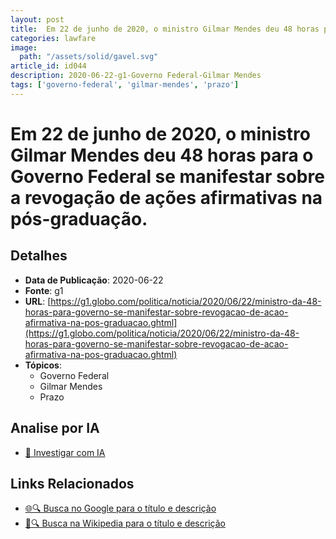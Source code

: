 ```yaml
---
layout: post
title:  Em 22 de junho de 2020, o ministro Gilmar Mendes deu 48 horas para o Governo Federal se manifestar sobre a revogação de ações afirmativas na pós-graduação.
categories: lawfare
image: 
  path: "/assets/solid/gavel.svg"
article_id: id044
description: 2020-06-22-g1-Governo Federal-Gilmar Mendes
tags: ['governo-federal', 'gilmar-mendes', 'prazo']
---
```


# Em 22 de junho de 2020, o ministro Gilmar Mendes deu 48 horas para o Governo Federal se manifestar sobre a revogação de ações afirmativas na pós-graduação.

## Detalhes
- **Data de Publicação**: 2020-06-22
- **Fonte**: g1
- **URL**: [https://g1.globo.com/politica/noticia/2020/06/22/ministro-da-48-horas-para-governo-se-manifestar-sobre-revogacao-de-acao-afirmativa-na-pos-graduacao.ghtml](https://g1.globo.com/politica/noticia/2020/06/22/ministro-da-48-horas-para-governo-se-manifestar-sobre-revogacao-de-acao-afirmativa-na-pos-graduacao.ghtml)
- **Tópicos**:
  - Governo Federal
  - Gilmar Mendes
  - Prazo

## Analise por IA
- [🤖 Investigar com IA](https://www.perplexity.ai/search?q=%22not%C3%ADcia%20artigo%20Brasil%22%20Em%2022%20de%20junho%20de%202020%2C%20o%20ministro%20Gilmar%20Mendes%20deu%2048%20horas%20para%20o%20Governo%20Federal%20se%20manifestar%20sobre%20a%20revoga%C3%A7%C3%A3o%20de%20a%C3%A7%C3%B5es%20afirmativas%20na%20p%C3%B3s-gradua%C3%A7%C3%A3o.%20g1%202020-06-22)

## Links Relacionados
- [🌐🔍 Busca no Google para o título e descrição](https://www.google.com/search?q=%22not%C3%ADcia%20artigo%20Brasil%22%20Em%2022%20de%20junho%20de%202020%2C%20o%20ministro%20Gilmar%20Mendes%20deu%2048%20horas%20para%20o%20Governo%20Federal%20se%20manifestar%20sobre%20a%20revoga%C3%A7%C3%A3o%20de%20a%C3%A7%C3%B5es%20afirmativas%20na%20p%C3%B3s-gradua%C3%A7%C3%A3o.%20g1%202020-06-22)
- [📖🔍 Busca na Wikipedia para o título e descrição](https://pt.wikipedia.org/w/index.php?search=%22not%C3%ADcia%20artigo%20Brasil%22%20Em%2022%20de%20junho%20de%202020%2C%20o%20ministro%20Gilmar%20Mendes%20deu%2048%20horas%20para%20o%20Governo%20Federal%20se%20manifestar%20sobre%20a%20revoga%C3%A7%C3%A3o%20de%20a%C3%A7%C3%B5es%20afirmativas%20na%20p%C3%B3s-gradua%C3%A7%C3%A3o.%20g1%202020-06-22)

